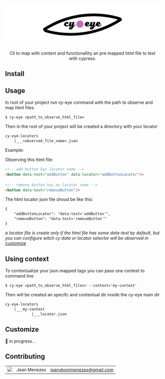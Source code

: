 <div align="center">

<img src="./public/lib-banner.png">

Cli to map with context and functionallity an pre mapped html file to test with cypress.

</div>

## Install

## Usage

In root of your project run cy-eye command with the path to observe and map html files:

```
$ cy-eye <path_to_observe_html_file>
```

Then in the root of your project will be created a directory with your locator

```
cy-eye-locators
    |___<observed_file_name>.json
```

Example:

Observing this html file:

```html
<!-- add button has locator name -->
<button data-test="addButton" data-locator="addButtonLocator"/>

<!-- remove button has no locator name -->
<button data-test="removeButton"/>
```

The html locator json file shoud be like this:

```
{
    "addButtonLocator": "data-test='addButton'",
    "removeButton": "data-test='removeButton'"
}
```

_a locator file is create only if the html file has some data-test by default, but you can configure witch cy data or locator selector will be observed in_ [customize](https://github.com/JeanMenezees/cy-eye#customize)

## Using context

To contextualize your json mapped tags you can pass one context to command line

```
$ cy-eye <path_to_observe_html_files> --context='my-context'
```

Then will be created an specifc and contextual dir inside the cy-eye main dir

```
cy-eye-locators
    |___my-context
            |___locator.json
```

## Customize

🚧 in progress...

## Contributing

|                                                            |              |                            |
| ---------------------------------------------------------- | ------------ | -------------------------- |
| <img src="https://github.com/JeanMenezees.png" width="48"> | Jean Menezes | jeanvbonimenezes@gmail.com |
